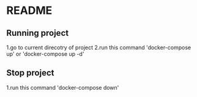 # README

## Running project

1.go to current direcotry of project
2.run this command 'docker-compose up' or 'docker-compose up -d'

## Stop project

1.run this command 'docker-compose down'
